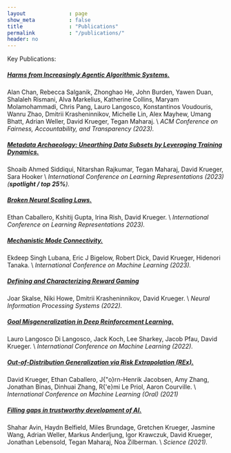 ```yaml
---
layout              : page
show_meta           : false
title               : "Publications"
permalink           : "/publications/"
header: no
---
```

Key Publications: 

##### [Harms from Increasingly Agentic Algorithmic Systems.](https://arxiv.org/abs/2302.10329)
Alan Chan, Rebecca Salganik, Zhonghao He, John Burden, Yawen Duan,
Shalaleh Rismani, Alva Markelius, Katherine Collins, Maryam
Molamohammadi, Chris Pang, Lauro Langosco, Konstantinos Voudouris, Wanru
Zhao, Dmitrii Krasheninnikov, Michelle Lin, Alex Mayhew, Umang Bhatt,
Adrian Weller, David Krueger, Tegan Maharaj. \\
*ACM Conference on Fairness, Accountability, and Transparency (2023).*

##### [Metadata Archaeology: Unearthing Data Subsets by Leveraging Training Dynamics.](https://arxiv.org/abs/2209.10015) 
Shoaib Ahmed Siddiqui, Nitarshan Rajkumar, Tegan Maharaj, David
Krueger, Sara Hooker \\
*International Conference on Learning Representations (2023) (**spotlight / top 25%**).*

##### [Broken Neural Scaling Laws.](https://arxiv.org/abs/2210.14891)
Ethan Caballero, Kshitij Gupta, Irina Rish, David Krueger. \\
*International Conference on Learning Representations 2023).*

##### [Mechanistic Mode Connectivity.](https://arxiv.org/abs/2211.08422)
Ekdeep Singh Lubana, Eric J Bigelow, Robert Dick, David Krueger,
Hidenori Tanaka. \\
*International Conference on Machine Learning (2023).*

##### [Defining and Characterizing Reward Gaming](https://arxiv.org/abs/2209.13085)
Joar Skalse, Niki Howe, Dmitrii Krasheninnikov, David Krueger. \\
*Neural Information Processing Systems (2022).*

##### [Goal Misgeneralization in Deep Reinforcement Learning.](https://proceedings.mlr.press/v162/langosco22a.html)
Lauro Langosco Di Langosco, Jack Koch, Lee Sharkey, Jacob Pfau, David Krueger. \\
*International Conference on Machine Learning (2022).*

##### [Out-of-Distribution Generalization via Risk Extrapolation (REx).](https://arxiv.org/abs/2003.00688)
David Krueger, Ethan Caballero, J{\"o}rn-Henrik Jacobsen, Amy Zhang, Jonathan Binas, Dinhuai Zhang, R{\'e}mi Le Priol, Aaron Courville. \\
*International Conference on Machine Learning (Oral) (2021)*

##### [Filling gaps in trustworthy development of AI.](https://www.science.org/doi/10.1126/science.abi7176)
Shahar Avin, Haydn Belfield, Miles Brundage, Gretchen Krueger, Jasmine Wang, Adrian Weller, Markus Anderljung, Igor Krawczuk, David Krueger, Jonathan Lebensold, Tegan Maharaj, Noa Zilberman. \\
*Science (2021).*





